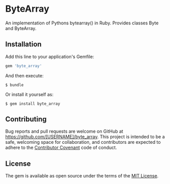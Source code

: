 # ByteArray

An implementation of Pythons bytearray() in Ruby.  Provides classes Byte and ByteArray.

## Installation

Add this line to your application's Gemfile:

```ruby
gem 'byte_array'
```

And then execute:

    $ bundle

Or install it yourself as:

    $ gem install byte_array

## Contributing

Bug reports and pull requests are welcome on GitHub at https://github.com/[USERNAME]/byte_array. This project is intended to be a safe, welcoming space for collaboration, and contributors are expected to adhere to the [Contributor Covenant](contributor-covenant.org) code of conduct.


## License

The gem is available as open source under the terms of the [MIT License](http://opensource.org/licenses/MIT).

